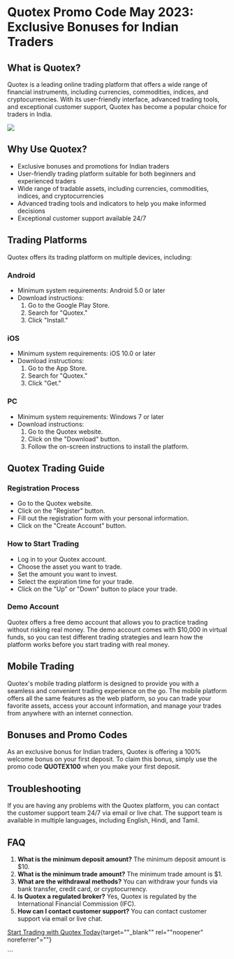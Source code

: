 # Quotex Promo Code May 2023: Exclusive Bonuses for Indian Traders

## What is Quotex?

Quotex is a leading online trading platform that offers a wide range of
financial instruments, including currencies, commodities, indices, and
cryptocurrencies. With its user-friendly interface, advanced trading
tools, and exceptional customer support, Quotex has become a popular
choice for traders in India.

[![](https://static.quotex.io/files/4_en/300_250.jpg)](https://traff.sbs/brokerqxlid)

## Why Use Quotex?

-   Exclusive bonuses and promotions for Indian traders
-   User-friendly trading platform suitable for both beginners and
    experienced traders
-   Wide range of tradable assets, including currencies, commodities,
    indices, and cryptocurrencies
-   Advanced trading tools and indicators to help you make informed
    decisions
-   Exceptional customer support available 24/7

## Trading Platforms

Quotex offers its trading platform on multiple devices, including:

### Android

-   Minimum system requirements: Android 5.0 or later
-   Download instructions:
    1.  Go to the Google Play Store.
    2.  Search for "Quotex."
    3.  Click "Install."

### iOS

-   Minimum system requirements: iOS 10.0 or later
-   Download instructions:
    1.  Go to the App Store.
    2.  Search for "Quotex."
    3.  Click "Get."

### PC

-   Minimum system requirements: Windows 7 or later
-   Download instructions:
    1.  Go to the Quotex website.
    2.  Click on the "Download" button.
    3.  Follow the on-screen instructions to install the platform.

## Quotex Trading Guide

### Registration Process

-   Go to the Quotex website.
-   Click on the "Register" button.
-   Fill out the registration form with your personal information.
-   Click on the "Create Account" button.

### How to Start Trading

-   Log in to your Quotex account.
-   Choose the asset you want to trade.
-   Set the amount you want to invest.
-   Select the expiration time for your trade.
-   Click on the "Up" or "Down" button to place your trade.

### Demo Account

Quotex offers a free demo account that allows you to practice trading
without risking real money. The demo account comes with \$10,000 in
virtual funds, so you can test different trading strategies and learn
how the platform works before you start trading with real money.

## Mobile Trading

Quotex\'s mobile trading platform is designed to provide you with a
seamless and convenient trading experience on the go. The mobile
platform offers all the same features as the web platform, so you can
trade your favorite assets, access your account information, and manage
your trades from anywhere with an internet connection.

## Bonuses and Promo Codes

As an exclusive bonus for Indian traders, Quotex is offering a 100%
welcome bonus on your first deposit. To claim this bonus, simply use the
promo code **QUOTEX100** when you make your first deposit.

## Troubleshooting

If you are having any problems with the Quotex platform, you can contact
the customer support team 24/7 via email or live chat. The support team
is available in multiple languages, including English, Hindi, and Tamil.

## FAQ

1.  **What is the minimum deposit amount?** The minimum deposit amount
    is \$10.
2.  **What is the minimum trade amount?** The minimum trade amount is
    \$1.
3.  **What are the withdrawal methods?** You can withdraw your funds via
    bank transfer, credit card, or cryptocurrency.
4.  **Is Quotex a regulated broker?** Yes, Quotex is regulated by the
    International Financial Commission (IFC).
5.  **How can I contact customer support?** You can contact customer
    support via email or live chat.

[Start Trading with Quotex
Today](\%22https://traff.sbs/brokerqxsignup\%22){target=""_blank""
rel=""noopener" noreferrer"=""}

\`\`\`

